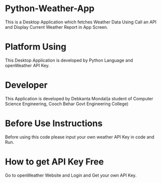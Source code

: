 # Python-Weather-App
This is a Desktop Application which fetches Weather Data Using Call an API and Display Current Weather Report in App Screen.
# Platform Using
This Desktop Application is developed by Python Language and openWeather API Key.
# Developer
This Application is developed by Debkanta Mondal(a student of Computer Science Engineering, Cooch Behar Govt Engineering College)
# Before Use Instructions
Before using this code please input your own weather API Key in code and Run.
# How to get API Key Free
Go to openWeather Website and Login and Get your own API Key.
